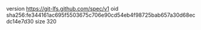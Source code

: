 version https://git-lfs.github.com/spec/v1
oid sha256:fe344161ac695f5503675c706e90cd54eb4f98725bab657a30d68ecdc14e7d30
size 320
